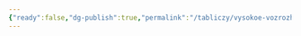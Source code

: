 ```yaml
---
{"ready":false,"dg-publish":true,"permalink":"/tabliczy/vysokoe-vozrozhdenie/madonna-s-mladenczem/","dgPassFrontmatter":true}
---
```



